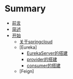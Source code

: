 # Summary

* [前言](README.md)
* [简述](springcloudjian-shu.md)
* [开始](kai-shi.md)
  * [关于springcloud](guan-yu-springcloud.md)
  * [Eureka]
    * [EurekaServer的搭建](eurekaserverde-da-jian.md)
    * [provider的搭建](provider-de-da-jian.md)
    * [consumer的搭建](consumerde-da-jian.md)
  * [Feign]



